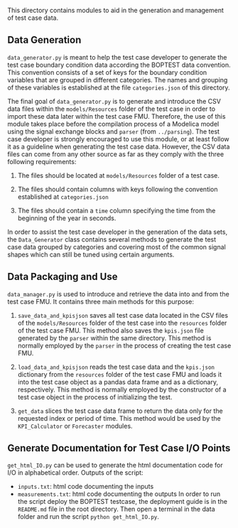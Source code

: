 This directory contains modules to aid in the generation and management of
test case data.

## Data Generation

``data_generator.py`` is meant to help the test case developer to generate
the test case boundary condition data according the BOPTEST data convention.
This convention consists of a set of keys for the boundary condition variables
that are grouped in different categories. The names and grouping of these
variables is established at the file ``categories.json`` of this directory.

The final goal of ``data_generator.py`` is to generate and introduce the
CSV data files within the ``models/Resources`` folder of the test case
in order to import these data later within the test case FMU.
Therefore, the use of this module takes place before the
compilation process of a Modelica model using the signal exchange blocks and
``parser`` (from ``../parsing``).
The test case developer is strongly encouraged to use this
module, or at least follow it as a guideline when generating the test case
data. However, the CSV data files can come from any other source as far as
they comply with the three following requirements:

1) The files should be located at ``models/Resources`` folder of a test case.

2) The files should contain columns with keys following the convention
established at ``categories.json``

3) The files should contain a ``time`` column specifying the time from the
beginning of the year in seconds.

In order to assist the test case developer in the generation of the data
sets, the ``Data_Generator`` class contains several methods to generate
the test case data grouped by categories and covering most of the common
signal shapes which can still be tuned using certain arguments.

## Data Packaging and Use

``data_manager.py`` is used to introduce and
retrieve the data into and from the test case FMU. It
contains three main methods for this purpose:

1) ``save_data_and_kpisjson`` saves all test case data located
in the CSV files of the ``models/Resources`` folder of the
test case into the ``resources`` folder of the test case FMU.
This method also saves the ``kpis.json`` file generated by the
``parser`` within the same directory. This method is normally
employed by the ``parser`` in the process of creating the
test case FMU.

2) ``load_data_and_kpisjson`` reads the test case data and the
``kpis.json`` dictionary from the ``resources`` folder of the
test case FMU and loads it into the test case object as a
pandas data frame and as a dictionary, respectively. This
method is normally employed by the constructor of a test case
object in the process of initializing the test.

3) ``get_data`` slices the test case data frame to return the
data only for the requested index or period of time. This
method would be used by the ``KPI_Calculator`` or
``Forecaster`` modules.

## Generate Documentation for Test Case I/O Points
``get_html_IO.py`` can be used to generate the html documentation 
code for I/O in alphabetical order.
Outputs of the script:
- ``inputs.txt``: html code documenting the inputs
- ``measurements.txt``: html code documenting the outputs
In order to run the script deploy the BOPTEST testcase, the deployment 
guide is in the ``README.md`` file in the root directory. Then open a terminal 
in the data folder and run the script ``python get_html_IO.py``.

